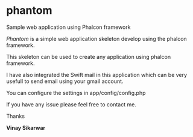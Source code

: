 # phantom
Sample web application using Phalcon framework 

*Phantom* is a simple web application skeleton develop using the phalcon framework.

This skeleton can be used to create any application using phalcon framework.

I have also integrated the Swift mail in this application which can be very usefull to send email using your gmail account.

You can configure the settings in app/config/config.php

If you have any issue please feel free to contact me.

Thanks

**Vinay Sikarwar**
